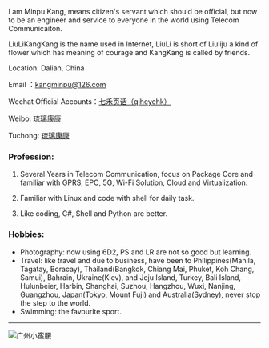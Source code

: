<style>
img{
  display:block;
  margin:0
  auto;
}
</style>

<meta name="referrer" content="never">

I am Minpu Kang, means citizen's servant which should be official, but now to be an engineer and service to everyone in the world using Telecom Communicaiton.

LiuLiKangKang is the name used in Internet, LiuLi is short of Liuliju a kind of flower which has meaning of courage and KangKang is called by friends.

Location: Dalian, China

Email ：[kangminpu@126.com](mailto:kangminpu@126.com)

Wechat Official Accounts：<a href="https://weixin.sogou.com/weixin?type=1&s_from=input&query=qiheyehk&ie=utf8&_sug_=n&_sug_type_=" target="_blank">七禾页话（qiheyehk）</a>

Weibo: <a href="https://weibo.com/kangminpu" target="_blank">琉璃康康</a>

Tuchong: <a href="https://liulikangkang.tuchong.com/" target="_blank">琉璃康康</a>

### Profession:

  1. Several Years in Telecom Communication, focus on Package Core and familiar with GPRS, EPC, 5G, Wi-Fi Solution, Cloud and Virtualization.

  2. Familiar with Linux and code with shell for daily task.

  3. Like coding, C#, Shell and Python are better.


### Hobbies:

- Photography: now using 6D2, PS and LR are not so good but learning.
- Travel: like travel and due to business, have been to Philippines(Manila, Tagatay, Boracay), Thailand(Bangkok, Chiang Mai, Phuket, Koh Chang, Samui), Bahrain, Ukraine(Kiev), and Jeju Island, Turkey, Bali Island, Hulunbeier, Harbin, Shanghai, Suzhou, Hangzhou, Wuxi, Nanjing, Guangzhou, Japan(Tokyo, Mount Fuji) and Australia(Sydney), never stop the step to the world.
- Swimming: the favourite sport.


------------

![广州小蛮腰][1]


  [1]: https://mmbiz.qpic.cn/mmbiz_jpg/QqiaFS6NT0eAPXYFzic0f9Gsh74V4g8Rb7uHhNByiaWzdc1sKkib8qfvgN0zfqfiaeBjFicibjSuPWpcM7ibhEz9gVH5pw/0?wx_fmt=jpeg
